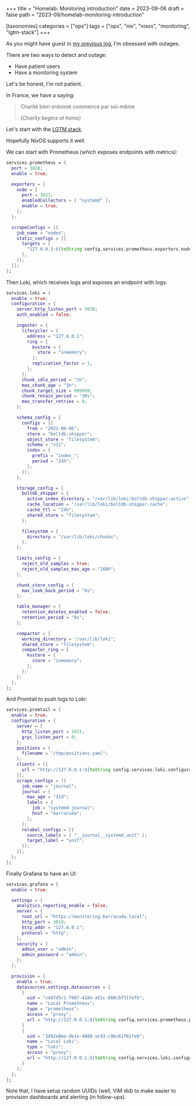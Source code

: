 +++
title = "Homelab: Monitoring introduction"
date = 2023-09-06
draft = false
path = "2023-09/homelab-monitoring-introduction"

[taxonomies]
categories = ["ops"]
tags = ["ops", "nix", "nixos", "monitoring", "lgtm-stack"]
+++

As you might have guest in [my previous log](@/2023-08-02_dependencies-management.md),
I'm obsessed with outages.

There are two ways to detect and outage:

* Have patient users
* Have a monitoring system

Let's be honest, I'm not patient.

In France, we have a saying:

> Charité bien ordonné commence par soi-même
> 
> _(Charity begins at home)_

Let's start with the [LGTM stack](https://grafana.com/oss/).

Hopefully NixOS supports it well.

We can start with Prometheus (which exposes endpoints with metrics):

```nix
services.prometheus = {
  port = 3020;
  enable = true;

  exporters = {
    node = {
      port = 3021;
      enabledCollectors = [ "systemd" ];
      enable = true;
    };
  };

  scrapeConfigs = [{
    job_name = "nodes";
    static_configs = [{
      targets = [
        "127.0.0.1:${toString config.services.prometheus.exporters.node.port}"
      ];
    }];
  }];
};
```

Then Loki, which receives logs and exposes an endpoint with logs:

```nix
services.loki = {
  enable = true;
  configuration = {
    server.http_listen_port = 3030;
    auth_enabled = false;

    ingester = {
      lifecycler = {
        address = "127.0.0.1";
        ring = {
          kvstore = {
            store = "inmemory";
          };
          replication_factor = 1;
        };
      };
      chunk_idle_period = "1h";
      max_chunk_age = "1h";
      chunk_target_size = 999999;
      chunk_retain_period = "30s";
      max_transfer_retries = 0;
    };

    schema_config = {
      configs = [{
        from = "2022-06-06";
        store = "boltdb-shipper";
        object_store = "filesystem";
        schema = "v11";
        index = {
          prefix = "index_";
          period = "24h";
        };
      }];
    };

    storage_config = {
      boltdb_shipper = {
        active_index_directory = "/var/lib/loki/boltdb-shipper-active";
        cache_location = "/var/lib/loki/boltdb-shipper-cache";
        cache_ttl = "24h";
        shared_store = "filesystem";
      };

      filesystem = {
        directory = "/var/lib/loki/chunks";
      };
    };

    limits_config = {
      reject_old_samples = true;
      reject_old_samples_max_age = "168h";
    };

    chunk_store_config = {
      max_look_back_period = "0s";
    };

    table_manager = {
      retention_deletes_enabled = false;
      retention_period = "0s";
    };

    compactor = {
      working_directory = "/var/lib/loki";
      shared_store = "filesystem";
      compactor_ring = {
        kvstore = {
          store = "inmemory";
        };
      };
    };
  };
};
```

And Promtail to push logs to Loki:

```nix
services.promtail = {
  enable = true;
  configuration = {
    server = {
      http_listen_port = 3031;
      grpc_listen_port = 0;
    };
    positions = {
      filename = "/tmp/positions.yaml";
    };
    clients = [{
      url = "http://127.0.0.1:${toString config.services.loki.configuration.server.http_listen_port}/loki/api/v1/push";
    }];
    scrape_configs = [{
      job_name = "journal";
      journal = {
        max_age = "31d";
        labels = {
          job = "systemd-journal";
          host = "barracuda";
        };
      };
      relabel_configs = [{
        source_labels = [ "__journal__systemd_unit" ];
        target_label = "unit";
      }];
    }];
  };
};
```

Finally Grafana to have an UI:

```nix
services.grafana = {
  enable = true;

  settings = {
    analytics.reporting_enable = false;
    server = {
      root_url = "https://monitoring.barracuda.local";
      http_port = 3010;
      http_addr = "127.0.0.1";
      protocol = "http";
    };
    security = {
      admin_user = "admin";
      admin_password = "admin";
    };
  };

  provision = {
    enable = true;
    datasources.settings.datasources = [
      {
        uid = "cd47d5c1-f607-418e-a51c-080cbf31fefb";
        name = "Local Prometheus";
        type = "prometheus";
        access = "proxy";
        url = "http://127.0.0.1:${toString config.services.prometheus.port}";
      }
      {
        uid = "3d92e8be-db1e-4808-ac93-c96c61f01fe0";
        name = "Local Loki";
        type = "loki";
        access = "proxy";
        url = "http://127.0.0.1:${toString config.services.loki.configuration.server.http_listen_port}";
      }
    ];
  };
};
```

Note that, I have setup random UUIDs (well, ViM did) to make easier
to provision dashboards and alerting (in follow-ups).
